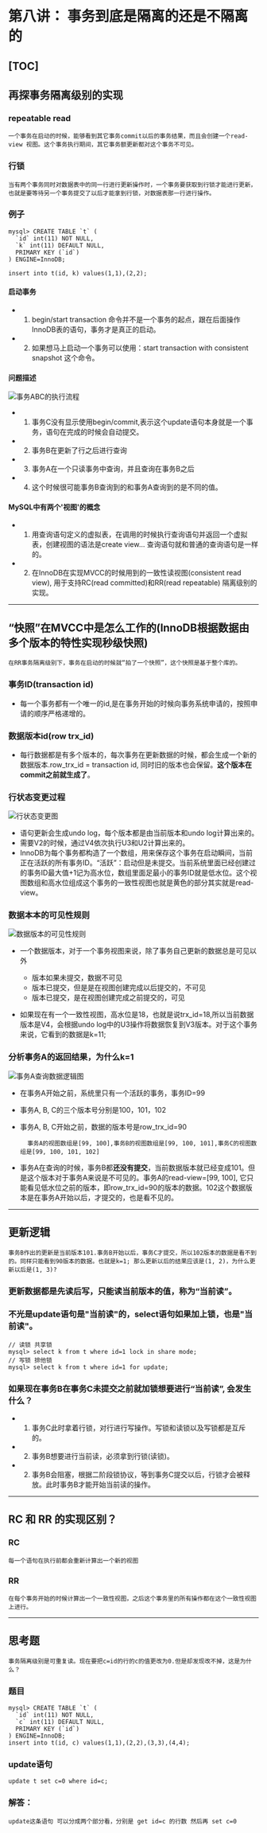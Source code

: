 # 第八讲： 事务到底是隔离的还是不隔离的

[TOC]
---------------------------------

## 再探事务隔离级别的实现

### repeatable read
    一个事务在启动的时候，能够看到其它事务commit以后的事务结果，而且会创建一个read-view 视图。这个事务执行期间，其它事务额更新都对这个事务不可见。    

### 行锁
    当有两个事务同时对数据表中的同一行进行更新操作时，一个事务要获取到行锁才能进行更新，也就是要等待另一个事务提交了以后才能拿到行锁，对数据表那一行进行操作。

### 例子
```mysql
mysql> CREATE TABLE `t` (
  `id` int(11) NOT NULL,
  `k` int(11) DEFAULT NULL,
  PRIMARY KEY (`id`)
) ENGINE=InnoDB;

insert into t(id, k) values(1,1),(2,2);
```

#### 启动事务
+ 1. begin/start transaction 命令并不是一个事务的起点，跟在后面操作InnoDB表的语句，事务才是真正的启动。
+ 2. 如果想马上启动一个事务可以使用：start transaction with consistent snapshot 这个命令。

#### 问题描述
![事务ABC的执行流程](https://github.com/LydiaCai1203/leetcode-practice/blob/master/statics/%E4%BA%8B%E5%8A%A1ABC%E7%9A%84%E6%89%A7%E8%A1%8C%E6%B5%81%E7%A8%8B.jpg)
+ 1. 事务C没有显示使用begin/commit,表示这个update语句本身就是一个事务，语句在完成的时候会自动提交。
+ 2. 事务B在更新了行之后进行查询
+ 3. 事务A在一个只读事务中查询，并且查询在事务B之后
+ 4. 这个时候很可能事务B查询到的和事务A查询到的是不同的值。

#### MySQL中有两个'视图'的概念
+ 1. 用查询语句定义的虚拟表，在调用的时候执行查询语句并返回一个虚拟表，创建视图的语法是create view... 查询语句就和普通的查询语句是一样的。
+ 2. 在InnoDB在实现MVCC的时候用到的一致性读视图(consistent read view), 用于支持RC(read committed)和RR(read repeatable) 隔离级别的实现。

---------------------------------
## “快照”在MVCC中是怎么工作的(InnoDB根据数据由多个版本的特性实现秒级快照)

    在RR事务隔离级别下，事务在启动的时候就“拍了一个快照”，这个快照是基于整个库的。

### 事务ID(transaction id)
+ 每一个事务都有一个唯一的id,是在事务开始的时候向事务系统申请的，按照申请的顺序严格递增的。

### 数据版本id(row trx_id)
+ 每行数据都是有多个版本的，每次事务在更新数据的时候，都会生成一个新的数据版本.row_trx_id = transaction id, 同时旧的版本也会保留。**这个版本在commit之前就生成了**。

### 行状态变更过程
![行状态变更图](https://github.com/LydiaCai1203/leetcode-practice/blob/master/statics/%E8%A1%8C%E7%8A%B6%E6%80%81%E5%8F%98%E6%9B%B4%E5%9B%BE.jpg)
+ 语句更新会生成undo log，每个版本都是由当前版本和undo log计算出来的。
+ 需要V2的时候，通过V4依次执行U3和U2计算出来的。
+ InnoDB为每个事务都构造了一个数组，用来保存这个事务在启动瞬间，当前正在活跃的所有事务ID。“活跃”：启动但是未提交。当前系统里面已经创建过的事务ID最大值+1记为高水位，数组里面足最小的事务ID就是低水位。这个视图数组和高水位组成这个事务的一致性视图也就是黄色的部分其实就是read-view。

### 数据本本的可见性规则
![数据版本的可见性规则](https://github.com/LydiaCai1203/leetcode-practice/blob/master/statics/%E6%95%B0%E6%8D%AE%E7%89%88%E6%9C%AC%E5%8F%AF%E8%A7%81%E6%80%A7%E8%A7%84%E5%88%99.jpg)
+ 一个数据版本，对于一个事务视图来说，除了事务自己更新的数据总是可见以外
    + 版本如果未提交，数据不可见
    + 版本已提交，但是是在视图创建完成以后提交的，不可见
    + 版本已提交，是在视图创建完成之前提交的，可见

+ 如果现在有一个一致性视图，高水位是18，也就是说trx_id=18,所以当前数据版本是V4，会根据undo log中的U3操作将数据恢复到V3版本。对于这个事务来说，它看到的数据是k=11;

### 分析事务A的返回结果，为什么k=1
![事务A查询数据逻辑图](https://github.com/LydiaCai1203/leetcode-practice/blob/master/statics/%E4%BA%8B%E5%8A%A1A%E6%9F%A5%E8%AF%A2%E6%95%B0%E6%8D%AE%E9%80%BB%E8%BE%91%E5%9B%BE.jpg)
+ 在事务A开始之前，系统里只有一个活跃的事务，事务ID=99
+ 事务A, B, C的三个版本号分别是100，101，102
+ 事务A, B, C开始之前，数据的版本号是row_trx_id=90

        事务A的视图数组是[99, 100],事务B的视图数组是[99, 100, 101],事务C的视图数组是[99, 100, 101, 102]
+ 事务A在查询的时候，事务B都**还没有提交**，当前数据版本就已经变成101。但是这个版本对于事务A来说是不可见的。事务A的read-view=[99, 100], 它只能看见低水位之前的版本，即row_trx_id=90的版本的数据。102这个数据版本是在事务A开始以后，才提交的，也是看不见的。

---------------------------------
## 更新逻辑

    事务B作出的更新是当前版本101.事务B开始以后，事务C才提交，所以102版本的数据是看不到的。同样只能看到90版本的数据。也就是k=1; 那么更新以后的结果应该是(1, 2)，为什么更新以后是(1, 3)?
### 更新数据都是先读后写，只能读当前版本的值，称为“当前读”。

### 不光是update语句是"当前读"的，select语句如果加上锁，也是"当前读"。
```mysql
// 读锁 共享锁
mysql> select k from t where id=1 lock in share mode;
// 写锁 排他锁
mysql> select k from t where id=1 for update;
```
    
### 如果现在事务B在事务C未提交之前就加锁想要进行“当前读”, 会发生什么？
+ 1. 事务C此时拿着行锁，对行进行写操作。写锁和读锁以及写锁都是互斥的。
+ 2. 事务B想要进行当前读，必须拿到行锁(读锁)。
+ 2. 事务B会阻塞，根据二阶段锁协议，等到事务C提交以后，行锁才会被释放。此时事务B才能开始当前读的操作。

---------------------------------
## RC 和 RR 的实现区别？
### RC
    每一个语句在执行前都会重新计算出一个新的视图
### RR
    在每个事务开始的时候计算出一个一致性视图，之后这个事务里的所有操作都在这个一致性视图上进行。


---------------------------------
## 思考题
    事务隔离级别是可重复读。现在要把c=id的行的c的值更改为0.但是却发现改不掉，这是为什么？
### 题目
```mysql
mysql> CREATE TABLE `t` (
  `id` int(11) NOT NULL,
  `c` int(11) DEFAULT NULL,
  PRIMARY KEY (`id`)
) ENGINE=InnoDB;
insert into t(id, c) values(1,1),(2,2),(3,3),(4,4);
```
### update语句
```mysql
update t set c=0 where id=c;
```
### 解答：
    update这条语句 可以分成两个部分看，分别是 get id=c 的行数 然后再 set c=0

